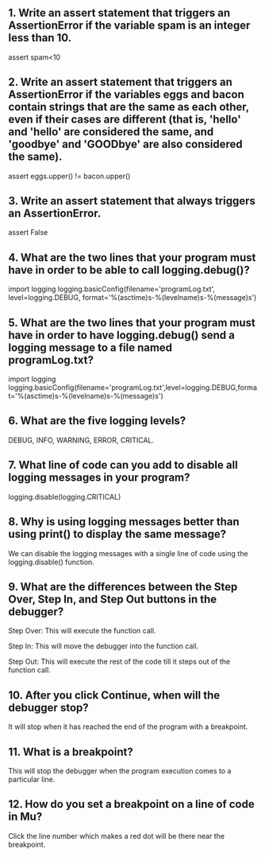 ## 1. Write an assert statement that triggers an AssertionError if the variable spam is an integer less than 10.

assert spam<10

## 2. Write an assert statement that triggers an AssertionError if the variables eggs and bacon contain strings that are the same as each other, even if their cases are different (that is, 'hello' and 'hello' are considered the same, and 'goodbye' and 'GOODbye' are also considered the same).

assert eggs.upper() != bacon.upper()

## 3. Write an assert statement that always triggers an AssertionError.

assert False

## 4. What are the two lines that your program must have in order to be able to call logging.debug()?

import logging
logging.basicConfig(filename='programLog.txt', level=logging.DEBUG, format='%(asctime)s-%(levelname)s-%(message)s')

## 5. What are the two lines that your program must have in order to have logging.debug() send a logging message to a file named programLog.txt?

import logging
logging.basicConfig(filename='programLog.txt',level=logging.DEBUG,format='%(asctime)s-%(levelname)s-%(message)s')

## 6. What are the five logging levels?

DEBUG, INFO, WARNING, ERROR, CRITICAL.

## 7. What line of code can you add to disable all logging messages in your program?

logging.disable(logging.CRITICAL)

## 8. Why is using logging messages better than using print() to display the same message?

We can disable the logging messages with a single line of code using the logging.disable() function.

## 9. What are the differences between the Step Over, Step In, and Step Out buttons in the debugger?

Step Over: This will execute the function call.

Step In: This will move the debugger into the function call.

Step Out: This will execute the rest of the code till it steps out of the function call.

## 10. After you click Continue, when will the debugger stop?

It will stop when it has reached the end of the program with a breakpoint.

## 11. What is a breakpoint?

This will stop the debugger when the program execution comes to a particular line.

## 12. How do you set a breakpoint on a line of code in Mu?

Click the line number which makes a red dot will be there near the breakpoint.

